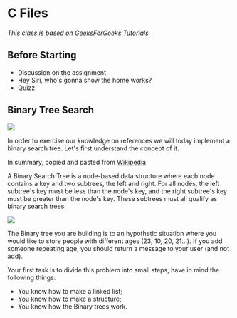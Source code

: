 # C Files
*This class is based on  [GeeksForGeeks Tutorials](https://www.geeksforgeeks.org/basics-file-handling-c/)*

## Before Starting

- Discussion on the assignment
- Hey Siri, who's gonna show the home works?
- Quizz

## Binary Tree Search

![](https://media.giphy.com/media/5mWKEFFh5BGnBhoGn0/source.gif)

In order to exercise our knowledge on references we will today implement a binary search tree. Let's first understand the concept of it.

In summary, copied and pasted from [Wikipedia](https://en.wikipedia.org/wiki/Search_tree)

A Binary Search Tree is a node-based data structure where each node contains a key and two subtrees, the left and right. For all nodes, the left subtree's key must be less than the node's key, and the right subtree's key must be greater than the node's key. These subtrees must all qualify as binary search trees.

![](https://upload.wikimedia.org/wikipedia/commons/d/da/Binary_search_tree.svg)

The Binary tree you are building is to an hypothetic situation where you would like to store people with different ages (23, 10, 20, 21...). If you add someone repeating age, you should return a message to your user (and not add).

Your first task is to divide this problem into small steps, have in mind the following things:

* You know how to make a linked list;
* You know how to make a structure;
* You know how the Binary trees work.
